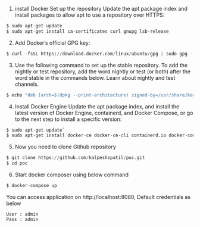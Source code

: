 1. install Docker 
Set up the repository
Update the apt package index and install packages to allow apt to use a repository over HTTPS:
```python
$ sudo apt-get update
$ sudo apt-get install ca-certificates curl gnupg lsb-release
```

2. Add Docker’s official GPG key:
```python
$ curl -fsSL https://download.docker.com/linux/ubuntu/gpg | sudo gpg --dearmor -o /usr/share/keyrings/docker-archive-keyring.gpg
```
3. Use the following command to set up the stable repository. To add the nightly or test repository, add the word nightly or test (or both) after the word stable in the commands below. Learn about nightly and test channels.
```python
$ echo "deb [arch=$(dpkg --print-architecture) signed-by=/usr/share/keyrings/docker-archive-keyring.gpg] https://download.docker.com/linux/ubuntu  $(lsb_release -cs) stable" | sudo tee /etc/apt/sources.list.d/docker.list > /dev/null
```
4. Install Docker Engine
Update the apt package index, and install the latest version of Docker Engine, containerd, and Docker Compose, or go to the next step to install a specific version:
```python
$ sudo apt-get update`
$ sudo apt-get install docker-ce docker-ce-cli containerd.io docker-compose-plugin
```
5. Now you need to clone Github repository
```python
$ git clone https://github.com/kalpeshspatil/poc.git   
$ cd poc
```
6. Start docker composer using below command
```python
$ docker-compose up
```
You can access application on http://localhost:8080, Default credentials as below

    User : admin
    Pass : admin
